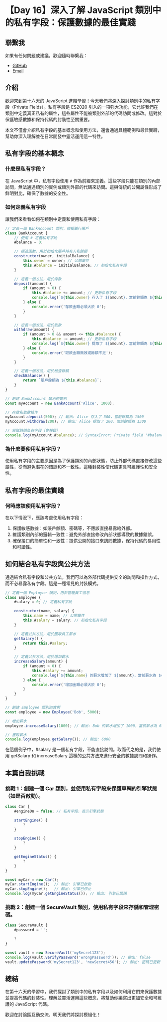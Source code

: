 # 【Day 16】深入了解 JavaScript 類別中的私有字段：保護數據的最佳實踐

## 聯繫我

如果有任何問題或建議，歡迎隨時聯繫我：

- [GitHub](https://github.com/Chung-Chi-Lin)
- [Email](mailto:z0925955648@gmail.com)

## 介紹

歡迎來到第十六天的 JavaScript 進階學習！今天我們將深入探討類別中的私有字段（Private Fields）。私有字段是 ES2020 引入的一項強大功能，它允許我們在類別中定義真正私有的屬性，這些屬性不能被類別外部的代碼訪問或修改。這對於保護敏感數據和保持代碼的封裝性至關重要。

本文不僅會介紹私有字段的基本概念和使用方法，還會通過具體範例和最佳實踐，幫助你深入理解並在日常開發中靈活運用這一特性。

## 私有字段的基本概念

### 什麼是私有字段？

在 JavaScript 中，私有字段使用 `#` 作為前綴來定義。這些字段只能在類別的內部訪問，無法通過類別的實例或類別外部的代碼來訪問。這與傳統的公開屬性形成了鮮明對比，確保了數據的安全性。

### 如何定義私有字段

讓我們來看看如何在類別中定義和使用私有字段：

```javascript
// 定義一個 BankAccount 類別，模擬銀行賬戶
class BankAccount {
    // 使用 # 定義私有字段
    #balance = 0;

    // 構造函數，用於初始化賬戶持有人和餘額
    constructor(owner, initialBalance) {
        this.owner = owner; // 公開屬性
        this.#balance = initialBalance; // 初始化私有字段
    }

    // 定義一個方法，用於存款
    deposit(amount) {
        if (amount > 0) {
            this.#balance += amount; // 更新私有字段
            console.log(`${this.owner} 存入了 ${amount}，當前餘額為 ${this.#balance}`);
        } else {
            console.error('存款金額必須大於 0');
        }
    }

    // 定義一個方法，用於取款
    withdraw(amount) {
        if (amount > 0 && amount <= this.#balance) {
            this.#balance -= amount; // 更新私有字段
            console.log(`${this.owner} 提取了 ${amount}，當前餘額為 ${this.#balance}`);
        } else {
            console.error('取款金額無效或餘額不足');
        }
    }

    // 定義一個方法，用於檢查餘額
    checkBalance() {
        return `賬戶餘額為 ${this.#balance}`;
    }
}

// 創建 BankAccount 類別的實例
const myAccount = new BankAccount('Alice', 1000);

// 存款和取款操作
myAccount.deposit(500); // 輸出: Alice 存入了 500，當前餘額為 1500
myAccount.withdraw(200); // 輸出: Alice 提取了 200，當前餘額為 1300

// 嘗試訪問私有字段（會報錯）
console.log(myAccount.#balance); // SyntaxError: Private field '#balance' must be declared in an enclosing class
```

### 為什麼要使用私有字段？
使用私有字段的主要原因是為了保護類別的內部狀態，防止外部代碼直接修改這些屬性，從而避免潛在的錯誤和不一致性。這種封裝性使代碼更具可維護性和安全性。

## 私有字段的最佳實踐
### 何時應該使用私有字段？
在以下情況下，應該考慮使用私有字段：
1. 保護敏感數據：如賬戶餘額、密碼等，不應該直接暴露給外部。
2. 維護類別內部的邏輯一致性：避免外部直接修改內部狀態導致的數據錯誤。
3. 確保接口的簡單性和一致性：提供公開的接口來訪問數據，保持代碼的易用性和可讀性。

## 如何結合私有字段與公共方法
通過結合私有字段和公共方法，我們可以為外部代碼提供安全的訪問和操作方式，而不必暴露私有字段。這是一種常見的封裝模式。
```javascript
// 定義一個 Employee 類別，用於管理員工信息
class Employee {
    #salary = 0; // 定義私有字段

    constructor(name, salary) {
        this.name = name; // 公開屬性
        this.#salary = salary; // 初始化私有字段
    }

    // 定義公共方法，用於獲取員工薪水
    getSalary() {
        return this.#salary;
    }

    // 定義公共方法，用於增加薪水
    increaseSalary(amount) {
        if (amount > 0) {
            this.#salary += amount;
            console.log(`${this.name} 的薪水增加了 ${amount}，當前薪水為 ${this.#salary}`);
        } else {
            console.error('增加金額必須大於 0');
        }
    }
}

// 創建 Employee 類別的實例
const employee = new Employee('Bob', 5000);

// 增加薪水
employee.increaseSalary(1000); // 輸出: Bob 的薪水增加了 1000，當前薪水為 6000

// 獲取薪水
console.log(employee.getSalary()); // 輸出: 6000
```
在這個例子中，#salary 是一個私有字段，不能直接訪問。取而代之的是，我們使用 getSalary 和 increaseSalary 這樣的公共方法來進行安全的數據訪問和操作。

## 本篇自我挑戰
### 挑戰 1：創建一個 Car 類別，並使用私有字段來保護車輛的引擎狀態（如是否啟動）。
```javascript
class Car {
	#engineOn = false; // 私有字段，表示引擎狀態

	startEngine() {
		?
	}

	stopEngine() {
		?
	}

	getEngineStatus() {
		?
	}
}

const myCar = new Car();
myCar.startEngine();  // 輸出: 引擎已啟動
myCar.stopEngine();   // 輸出: 引擎已停止
console.log(myCar.getEngineStatus()); // 輸出: 引擎已關閉
```

### 挑戰 2：創建一個 SecureVault 類別，使用私有字段來存儲和管理密碼。
```javascript
class SecureVault {
	#password = '';

	?
}

const vault = new SecureVault('mySecret123');
console.log(vault.verifyPassword('wrongPassword')); // 輸出: false
vault.updatePassword('mySecret123', 'newSecret456'); // 輸出: 密碼已更新
```

## 總結

在第十六天的學習中，我們探討了類別中的私有字段以及如何利用它們來保護數據並提高代碼的封裝性。理解並靈活運用這些概念，將幫助你編寫出更加安全和可維護的 JavaScript 代碼。

歡迎在討論區互動交流，明天我們將探討模組化！
